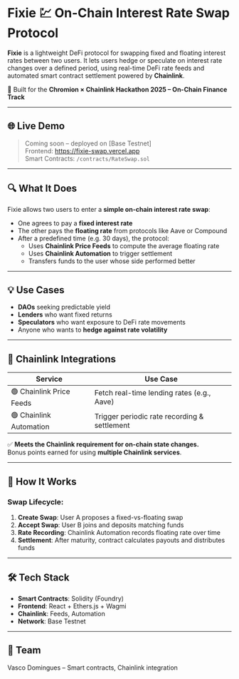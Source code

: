 # Fixie 💹 On-Chain Interest Rate Swap Protocol

**Fixie** is a lightweight DeFi protocol for swapping fixed and floating interest rates between two users. It lets users hedge or speculate on interest rate changes over a defined period, using real-time DeFi rate feeds and automated smart contract settlement powered by **Chainlink**.

🚀 Built for the **Chromion × Chainlink Hackathon 2025 – On-Chain Finance Track**

---

## 🌐 Live Demo

> Coming soon – deployed on [Base Testnet]  
> Frontend: https://fixie-swap.vercel.app  
> Smart Contracts: `/contracts/RateSwap.sol`

---

## 🔍 What It Does

Fixie allows two users to enter a **simple on-chain interest rate swap**:
- One agrees to pay a **fixed interest rate**
- The other pays the **floating rate** from protocols like Aave or Compound
- After a predefined time (e.g. 30 days), the protocol:
  - Uses **Chainlink Price Feeds** to compute the average floating rate
  - Uses **Chainlink Automation** to trigger settlement
  - Transfers funds to the user whose side performed better

---

## 💡 Use Cases

- **DAOs** seeking predictable yield
- **Lenders** who want fixed returns
- **Speculators** who want exposure to DeFi rate movements
- Anyone who wants to **hedge against rate volatility**

---

## 🔗 Chainlink Integrations

| Service                 | Use Case                                      |
|-------------------------|-----------------------------------------------|
| 🟢 Chainlink Price Feeds | Fetch real-time lending rates (e.g., Aave)    |
| 🟢 Chainlink Automation  | Trigger periodic rate recording & settlement  |

✅ **Meets the Chainlink requirement for on-chain state changes.**  
Bonus points earned for using **multiple Chainlink services**.

---

## 🧠 How It Works

### Swap Lifecycle:
1. **Create Swap**: User A proposes a fixed-vs-floating swap
2. **Accept Swap**: User B joins and deposits matching funds
3. **Rate Recording**: Chainlink Automation records floating rate over time
4. **Settlement**: After maturity, contract calculates payouts and distributes funds

---

## 🛠 Tech Stack

- **Smart Contracts**: Solidity (Foundry)
- **Frontend**: React + Ethers.js + Wagmi
- **Chainlink**: Feeds, Automation
- **Network**: Base Testnet

---

## 🤝 Team
Vasco Domingues – Smart contracts, Chainlink integration


